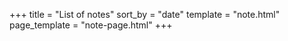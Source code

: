 +++
title = "List of notes"
sort_by = "date"
template = "note.html"
page_template = "note-page.html"
+++
